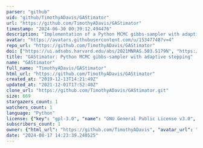 ```yaml
---
parser: "github"
uid: "github/TimothyADavis/GAStimator"
url: "https://github.com/TimothyADavis/GAStimator"
timestamp: "2024-06-30 00:39:12.494476"
description: "Implementation of a Python MCMC gibbs-sampler with adaptive stepping"
avatar: "https://avatars.githubusercontent.com/u/15347748?v=4"
repo_url: "https://github.com/TimothyADavis/GAStimator"
doi: ["https://ui.adsabs.harvard.edu/abs/2021MNRAS.503.5179N", "https://ui.adsabs.harvard.edu/abs/2024ascl.soft06001D/abstract"]
title: "GAStimator: Python MCMC gibbs-sampler with adaptive stepping"
name: "GAStimator"
full_name: "TimothyADavis/GAStimator"
html_url: "https://github.com/TimothyADavis/GAStimator"
created_at: "2019-12-13T14:21:49Z"
updated_at: "2021-12-01T17:52:40Z"
clone_url: "https://github.com/TimothyADavis/GAStimator.git"
size: 669
stargazers_count: 1
watchers_count: 1
language: "Python"
license: {"key": "gpl-3.0", "name": "GNU General Public License v3.0", "spdx_id": "GPL-3.0", "url": "https://api.github.com/licenses/gpl-3.0", "node_id": "MDc6TGljZW5zZTk="}
subscribers_count: 1
owner: {"html_url": "https://github.com/TimothyADavis", "avatar_url": "https://avatars.githubusercontent.com/u/15347748?v=4", "login": "TimothyADavis", "type": "User"}
date: "2024-08-17 14:23:39.248525"
---
```

